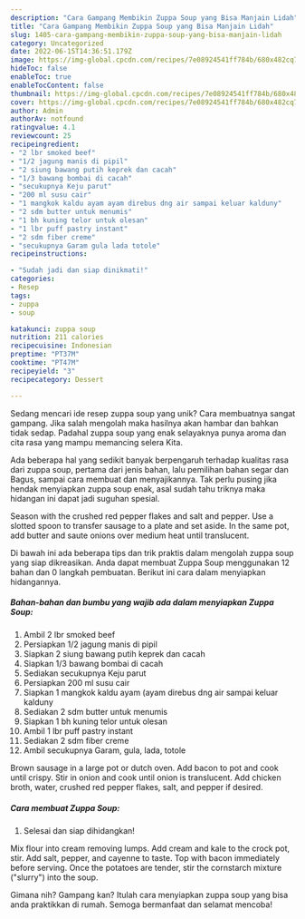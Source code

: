 ```yaml
---
description: "Cara Gampang Membikin Zuppa Soup yang Bisa Manjain Lidah"
title: "Cara Gampang Membikin Zuppa Soup yang Bisa Manjain Lidah"
slug: 1405-cara-gampang-membikin-zuppa-soup-yang-bisa-manjain-lidah
category: Uncategorized
date: 2022-06-15T14:36:51.179Z
image: https://img-global.cpcdn.com/recipes/7e08924541ff784b/680x482cq70/zuppa-soup-foto-resep-utama.jpg
hideToc: false
enableToc: true
enableTocContent: false
thumbnail: https://img-global.cpcdn.com/recipes/7e08924541ff784b/680x482cq70/zuppa-soup-foto-resep-utama.jpg
cover: https://img-global.cpcdn.com/recipes/7e08924541ff784b/680x482cq70/zuppa-soup-foto-resep-utama.jpg
author: Admin
authorAv: notfound
ratingvalue: 4.1
reviewcount: 25
recipeingredient:
- "2 lbr smoked beef"
- "1/2 jagung manis di pipil"
- "2 siung bawang putih keprek dan cacah"
- "1/3 bawang bombai di cacah"
- "secukupnya Keju parut"
- "200 ml susu cair"
- "1 mangkok kaldu ayam ayam direbus dng air sampai keluar kalduny"
- "2 sdm butter untuk menumis"
- "1 bh kuning telor untuk olesan"
- "1 lbr puff pastry instant"
- "2 sdm fiber creme"
- "secukupnya Garam gula lada totole"
recipeinstructions:

- "Sudah jadi dan siap dinikmati!"
categories:
- Resep
tags:
- zuppa
- soup

katakunci: zuppa soup 
nutrition: 211 calories
recipecuisine: Indonesian
preptime: "PT37M"
cooktime: "PT47M"
recipeyield: "3"
recipecategory: Dessert

---
```





Sedang mencari ide resep zuppa soup yang unik? Cara membuatnya sangat gampang. Jika salah mengolah maka hasilnya akan hambar dan bahkan tidak sedap. Padahal zuppa soup yang enak selayaknya punya aroma dan cita rasa yang mampu memancing selera Kita.





Ada beberapa hal yang sedikit banyak berpengaruh terhadap kualitas rasa dari zuppa soup, pertama dari jenis bahan, lalu pemilihan bahan segar dan Bagus, sampai cara membuat dan menyajikannya. Tak perlu pusing jika hendak menyiapkan zuppa soup enak,      asal sudah tahu triknya maka hidangan ini dapat jadi suguhan spesial.














Season with the crushed red pepper flakes and salt and pepper. Use a slotted spoon to transfer sausage to a plate and set aside. In the same pot, add butter and saute onions over medium heat until translucent.






Di bawah ini ada beberapa tips dan trik praktis dalam mengolah zuppa soup yang siap dikreasikan. Anda dapat membuat Zuppa Soup menggunakan 12 bahan dan 0 langkah pembuatan. Berikut ini cara dalam menyiapkan hidangannya.

<!--inarticleads1-->

##### Bahan-bahan dan bumbu yang wajib ada dalam menyiapkan Zuppa Soup:

1. Ambil 2 lbr smoked beef
1. Persiapkan 1/2 jagung manis di pipil
1. Siapkan 2 siung bawang putih keprek dan cacah
1. Siapkan 1/3 bawang bombai di cacah
1. Sediakan secukupnya Keju parut
1. Persiapkan 200 ml susu cair
1. Siapkan 1 mangkok kaldu ayam (ayam direbus dng air sampai keluar kalduny
1. Sediakan 2 sdm butter untuk menumis
1. Siapkan 1 bh kuning telor untuk olesan
1. Ambil 1 lbr puff pastry instant
1. Sediakan 2 sdm fiber creme
1. Ambil secukupnya Garam, gula, lada, totole


Brown sausage in a large pot or dutch oven. Add bacon to pot and cook until crispy. Stir in onion and cook until onion is translucent. Add chicken broth, water, crushed red pepper flakes, salt, and pepper if desired. 

<!--inarticleads2-->

##### Cara membuat Zuppa Soup:


1. Selesai dan siap dihidangkan!

Mix flour into cream removing lumps. Add cream and kale to the crock pot, stir. Add salt, pepper, and cayenne to taste. Top with bacon immediately before serving. Once the potatoes are tender, stir the cornstarch mixture (&#34;slurry&#34;) into the soup. 

Gimana nih? Gampang kan? Itulah cara menyiapkan zuppa soup yang bisa anda praktikkan di rumah. Semoga bermanfaat dan selamat mencoba!

